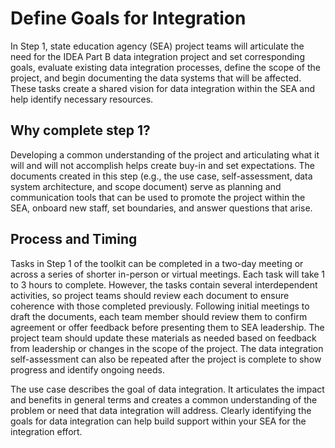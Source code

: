# Define Goals for Integration

In Step 1, state education agency (SEA) project teams will articulate the need for the IDEA Part B data integration project and set corresponding goals, evaluate existing data integration processes, define the scope of the project, and begin documenting the data systems that will be affected. These tasks create a shared vision for data integration within the SEA and help identify necessary resources.

## Why complete step 1?

Developing a common understanding of the project and articulating what it will and will not accomplish helps create buy-in and set expectations. The documents created in this step (e.g., the use case, self-assessment, data system architecture, and scope document) serve as planning and communication tools that can be used to promote the project within the SEA, onboard new staff, set boundaries, and answer questions that arise.

## Process and Timing

Tasks in Step 1 of the toolkit can be completed in a two-day meeting or across a series of shorter in-person or virtual meetings. Each task will take 1 to 3 hours to complete. However, the tasks contain several interdependent activities, so project teams should review each document to ensure coherence with those completed previously. Following initial meetings to draft the documents, each team member should review them to confirm agreement or offer feedback before presenting them to SEA leadership. The project team should update these materials as needed based on feedback from leadership or changes in the scope of the project. The data integration self-assessment can also be repeated after the project is complete to show progress and identify ongoing needs.

The use case describes the goal of data integration. It articulates the impact and benefits in general terms and creates a common understanding of the problem or need that data integration will address. Clearly identifying the goals for data integration can help build support within your SEA for the integration effort.
